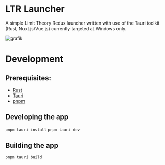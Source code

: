 # LTR Launcher
A simple Limit Theory Redux launcher written with use of the Tauri toolkit (Rust, Nuxt.js/Vue.js) currently targeted at Windows only.

![grafik](https://github.com/Limit-Theory-Redux/ltheory-launcher/assets/76592751/5a9290a8-3513-4f48-aab4-dab4a2500395)

# Development
## Prerequisites:
- [Rust](https://www.rust-lang.org/)
- [Tauri](https://tauri.app/)
- [pnpm](https://pnpm.io/)

## Developing the app
`pnpm tauri install`
`pnpm tauri dev`

## Building the app
`pnpm tauri build`
